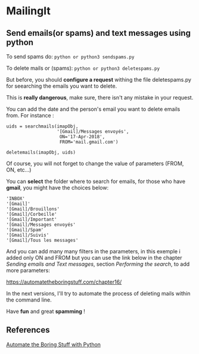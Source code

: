 # MailingIt

## Send emails(or spams) and text messages using python ##

To send spams do: ```python or python3 sendspams.py```

To delete mails or (spams): ```python or python3 deletespams.py```

But before, you should **configure a request** withing the file deletespams.py for seearching the emails you want to delete.

This is **really __dangerous__**, make sure, there isn't any mistake in your request.

You can add the date and the person's email you want to delete emails from. For instance :
 ```
 uids = searchmails(imapObj,
                    '[Gmail]/Messages envoyés',
                     ON='17-Apr-2018',
                     FROM='mail.gmail.com')
                     
 deletemails(imapObj, uids)
 ```
 Of course, you will not forget to change the value of parameters (FROM, ON, etc...)
 
 You can **select** the folder where to search for emails, for those who have **gmail**, you might have the choices below:
     
    'INBOX'
    '[Gmail]'
    '[Gmail]/Brouillons'
    '[Gmail]/Corbeille'
    '[Gmail]/Important'
    '[Gmail]/Messages envoyés'
    '[Gmail]/Spam'
    '[Gmail]/Suivis'
    '[Gmail]/Tous les messages'
   
And you can add many many filters in the parameters, in this exemple i added only ON and FROM but you can use the link below
in the chapter *Sending emails and Text messages*, section *Performing the search*, to add more parameters:

https://automatetheboringstuff.com/chapter16/

In the next versions, I'll try to automate the process of deleting mails within the command line.

Have **fun** and great **spamming** !


## References ##
[Automate the Boring Stuff with Python](https://automatetheboringstuff.com)
